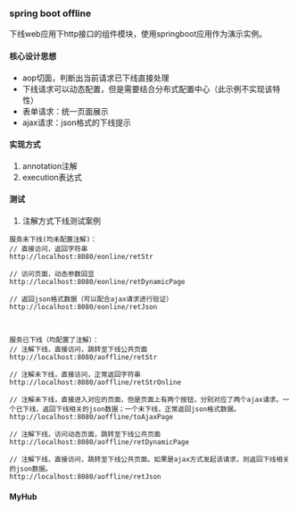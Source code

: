 ### spring boot offline
下线web应用下http接口的组件模块，使用springboot应用作为演示实例。

#### 核心设计思想
* aop切面，判断出当前请求已下线直接处理
* 下线请求可以动态配置，但是需要结合分布式配置中心（此示例不实现该特性）
* 表单请求：统一页面展示
* ajax请求：json格式的下线提示


#### 实现方式
1. annotation注解
2. execution表达式

#### 测试
1. 注解方式下线测试案例
```
服务未下线(均未配置注解)：
// 直接访问，返回字符串
http://localhost:8080/eonline/retStr

// 访问页面，动态参数回显
http://localhost:8080/eonline/retDynamicPage

// 返回json格式数据（可以配合ajax请求进行验证）
http://localhost:8080/eonline/retJson



服务已下线（均配置了注解）：
// 注解下线，直接访问，跳转至下线公共页面
http://localhost:8080/aoffline/retStr

// 注解未下线，直接访问，正常返回字符串
http://localhost:8080/aoffline/retStrOnline

// 注解未下线，直接进入对应的页面，但是页面上有两个按钮，分别对应了两个ajax请求。一个已下线，返回下线相关的json数据；一个未下线，正常返回json格式数据。
http://localhost:8080/aoffline/toAjaxPage

// 注解下线，访问动态页面，跳转至下线公共页面
http://localhost:8080/aoffline/retDynamicPage

// 注解下线，直接访问，跳转至下线公共页面。如果是ajax方式发起该请求，则返回下线相关的json数据。
http://localhost:8080/aoffline/retJson
```

#### MyHub


